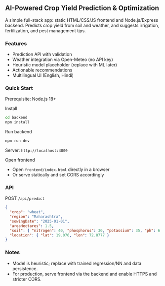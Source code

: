 ## AI-Powered Crop Yield Prediction & Optimization

A simple full-stack app: static HTML/CSS/JS frontend and Node.js/Express backend. Predicts crop yield from soil and weather, and suggests irrigation, fertilization, and pest management tips.

### Features
- Prediction API with validation
- Weather integration via Open-Meteo (no API key)
- Heuristic model placeholder (replace with ML later)
- Actionable recommendations
- Multilingual UI (English, Hindi)

### Quick Start

Prerequisite: Node.js 18+

Install
```bash
cd backend
npm install
```

Run backend
```bash
npm run dev
```
Server: `http://localhost:4000`

Open frontend
- Open `frontend/index.html` directly in a browser
- Or serve statically and set CORS accordingly

### API
POST `/api/predict`
```json
{
  "crop": "wheat",
  "region": "Maharashtra",
  "sowingDate": "2025-01-01",
  "areaHectares": 1.5,
  "soil": { "nitrogen": 40, "phosphorus": 30, "potassium": 35, "ph": 6.5, "organicMatter": 2.5 },
  "location": { "lat": 19.076, "lon": 72.8777 }
}
```

### Notes
- Model is heuristic; replace with trained regression/NN and data persistence.
- For production, serve frontend via the backend and enable HTTPS and stricter CORS.

